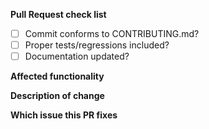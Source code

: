 <!--
1. If this is your first PR, please read our contributor guidelines
https://github.com/spiffe/spiffe/blob/master/CONTRIBUTING.md
https://github.com/spiffe/spire/blob/master/CONTRIBUTING.md
-->

**Pull Request check list**

- [ ] Commit conforms to CONTRIBUTING.md?
- [ ] Proper tests/regressions included?
- [ ] Documentation updated?

**Affected functionality**
<!-- Please provide a description of the affected functionality -->

**Description of change**
<!-- Please provide a description of the change -->

**Which issue this PR fixes**
<!-- optional. `fixes #<issue number>` format will close an issue when this PR is merged -->

